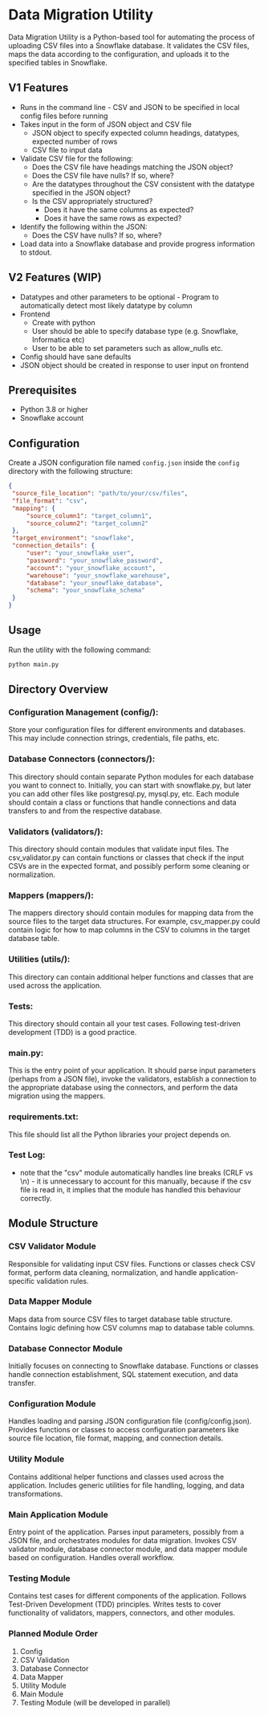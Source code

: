 # Data Migration Utility

Data Migration Utility is a Python-based tool for automating the process of uploading CSV files into a Snowflake database. It validates the CSV files, maps the data according to the configuration, and uploads it to the specified tables in Snowflake.

## V1 Features

- Runs in the command line - CSV and JSON to be specified in local config files before running
- Takes input in the form of JSON object and CSV file
    - JSON object to specify expected column headings, datatypes, expected number of rows
    - CSV file to input data
- Validate CSV file for the following:
    - Does the CSV file have headings matching the JSON object?
    - Does the CSV file have nulls?  If so, where?
    - Are the datatypes throughout the CSV consistent with the datatype specified in the JSON object?
    - Is the CSV appropriately structured?
        - Does it have the same columns as expected?
        - Does it have the same rows as expected?
- Identify the following within the JSON:
    - Does the CSV have nulls? If so, where?
- Load data into a Snowflake database and provide progress information to stdout. 

## V2 Features (WIP)

- Datatypes and other parameters to be optional - Program to automatically detect most likely datatype by column
- Frontend
    - Create with python
    - User should be able to specify database type (e.g. Snowflake, Informatica etc)
    - User to be able to set parameters such as allow_nulls etc.
- Config should have sane defaults
- JSON object should be created in response to user input on frontend

## Prerequisites

- Python 3.8 or higher
- Snowflake account

## Configuration

Create a JSON configuration file named `config.json` inside the `config` directory with the following structure:

```json
{
 "source_file_location": "path/to/your/csv/files",
 "file_format": "csv",
 "mapping": {
     "source_column1": "target_column1",
     "source_column2": "target_column2"
 },
 "target_environment": "snowflake",
 "connection_details": {
     "user": "your_snowflake_user",
     "password": "your_snowflake_password",
     "account": "your_snowflake_account",
     "warehouse": "your_snowflake_warehouse",
     "database": "your_snowflake_database",
     "schema": "your_snowflake_schema"
 }
}
```

## Usage

Run the utility with the following command:

```python
python main.py
```


## Directory Overview

### Configuration Management (config/): 
Store your configuration files for different environments and databases. This may include connection strings, credentials, file paths, etc.

### Database Connectors (connectors/):
 This directory should contain separate Python modules for each database you want to connect to. Initially, you can start with snowflake.py, but later you can add other files like postgresql.py, mysql.py, etc. Each module should contain a class or functions that handle connections and data transfers to and from the respective database.

### Validators (validators/): 
This directory should contain modules that validate input files. The csv_validator.py can contain functions or classes that check if the input CSVs are in the expected format, and possibly perform some cleaning or normalization.

### Mappers (mappers/): 
The mappers directory should contain modules for mapping data from the source files to the target data structures. For example, csv_mapper.py could contain logic for how to map columns in the CSV to columns in the target database table.

### Utilities (utils/): 
This directory can contain additional helper functions and classes that are used across the application.

### Tests: 
This directory should contain all your test cases. Following test-driven development (TDD) is a good practice.

### main.py: 
This is the entry point of your application. It should parse input parameters (perhaps from a JSON file), invoke the validators, establish a connection to the appropriate database using the connectors, and perform the data migration using the mappers.

### requirements.txt: 
This file should list all the Python libraries your project depends on.

### Test Log:
- note that the "csv" module automatically handles line breaks (CRLF vs \n) - it is unnecessary to account for this manually, because if the csv file is read in, it implies that the module has handled this behaviour correctly. 

## Module Structure

### CSV Validator Module
Responsible for validating input CSV files.
Functions or classes check CSV format, perform data cleaning, normalization, and handle application-specific validation rules.

### Data Mapper Module
Maps data from source CSV files to target database table structure.
Contains logic defining how CSV columns map to database table columns.

### Database Connector Module
Initially focuses on connecting to Snowflake database.
Functions or classes handle connection establishment, SQL statement execution, and data transfer.

### Configuration Module
Handles loading and parsing JSON configuration file (config/config.json).
Provides functions or classes to access configuration parameters like source file location, file format, mapping, and connection details.

### Utility Module
Contains additional helper functions and classes used across the application.
Includes generic utilities for file handling, logging, and data transformations.

### Main Application Module
Entry point of the application.
Parses input parameters, possibly from a JSON file, and orchestrates modules for data migration.
Invokes CSV validator module, database connector module, and data mapper module based on configuration.
Handles overall workflow.

### Testing Module
Contains test cases for different components of the application.
Follows Test-Driven Development (TDD) principles.
Writes tests to cover functionality of validators, mappers, connectors, and other modules.

### Planned Module Order

1. Config
2. CSV Validation
3. Database Connector
4. Data Mapper
5. Utility Module
6. Main Module
7. Testing Module (will be developed in parallel)

